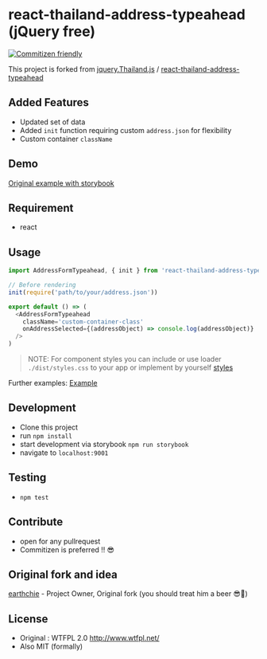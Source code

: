 # react-thailand-address-typeahead (jQuery free)
[![Commitizen friendly](https://img.shields.io/badge/commitizen-friendly-brightgreen.svg)](http://commitizen.github.io/cz-cli/)

This project is forked from
[jquery.Thailand.js](https://github.com/earthchie/jquery.Thailand.js) / [react-thailand-address-typeahead](https://github.com/zapkub/react-thailand-address-typeahead)

## Added Features
- Updated set of data
- Added `init` function requiring custom `address.json` for flexibility
- Custom container `className`

## Demo
[Original example with storybook](http://zapkub.github.io/react-thailand-address)

## Requirement
- react

## Usage

```js
import AddressFormTypeahead, { init } from 'react-thailand-address-typeahead';

// Before rendering
init(require('path/to/your/address.json'))

export default () => (
  <AddressFormTypeahead
    className='custom-container-class'
    onAddressSelected={(addressObject) => console.log(addressObject)}
  />
)
```

> NOTE: For component styles you can include or use loader `./dist/styles.css` to your app or implement by yourself [styles](./dist/styles.css)

Further examples: [Example](./example/index.js)
## Development
- Clone this project
- run `npm install`
- start development via storybook `npm run storybook`
- navigate to `localhost:9001`
## Testing
- `npm test`
## Contribute
- open for any pullrequest
- Commitizen is preferred !! 😎
## Original fork and idea

[earthchie](https://github.com/earthchie/) - Project Owner, Original fork
(you should treat him a beer 😎🍺)
## License
- Original : WTFPL 2.0 http://www.wtfpl.net/
- Also MIT (formally)

